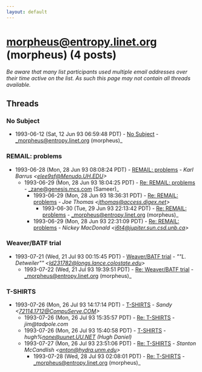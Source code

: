 ```yaml
---
layout: default
---
```


# morpheus@entropy.linet.org (morpheus) (4 posts)

_Be aware that many list participants used multiple email addresses over their time active on the list. As such this page may not contain all threads available._

## Threads

### No Subject
+ 1993-06-12 (Sat, 12 Jun 93 06:59:48 PDT) - [No Subject](/archive/1993/06/6288b8076dc5859a2b7b66f1717a5677d7f7aa98920ee8e0c98dbf37dfd8c6ba) - _morpheus@entropy.linet.org (morpheus)_

### REMAIL: problems
+ 1993-06-28 (Mon, 28 Jun 93 08:08:24 PDT) - [REMAIL: problems](/archive/1993/06/1f228a6f61e4310a901cbf31717b2658043fb0629fbcb0d76f03f455a345a805) - _Karl Barrus \<elee9sf@Menudo.UH.EDU\>_
  + 1993-06-29 (Mon, 28 Jun 93 18:04:25 PDT) - [Re: REMAIL: problems](/archive/1993/06/ecb7bd7186ce270b07f6b339b4a5dfc5699a872ca87bce00b1fe5b072b732835) - _zane@genesis.mcs.com (Sameer)_
    + 1993-06-29 (Mon, 28 Jun 93 18:36:31 PDT) - [Re: REMAIL: problems](/archive/1993/06/d5d24bbe15afc53352cee015927690a9fcbf074800c0734cde2e9e4225d316cf) - _Joe Thomas \<jthomas@access.digex.net\>_
      + 1993-06-30 (Tue, 29 Jun 93 22:13:42 PDT) - [Re: REMAIL: problems](/archive/1993/06/2f49f2af4b2ebd44a9d95f6680597f4d302bcb1c1f400cd223de9c7ab19bdc21) - _morpheus@entropy.linet.org (morpheus)_
    + 1993-06-29 (Mon, 28 Jun 93 22:31:09 PDT) - [Re: REMAIL: problems](/archive/1993/06/eb85201dd4fd1e26bea3d23a630383eafe5262c592572dba5227a443b6367c9a) - _Nickey MacDonald \<i6t4@jupiter.sun.csd.unb.ca\>_

### Weaver/BATF trial
+ 1993-07-21 (Wed, 21 Jul 93 00:15:45 PDT) - [Weaver/BATF trial](/archive/1993/07/ff8c6a18bd4f882ef5c9ccf45a0d3d38e1e60fced7edc6c219e5badbd6a24552) - _""L. Detweiler"" \<ld231782@longs.lance.colostate.edu\>_
  + 1993-07-22 (Wed, 21 Jul 93 19:39:51 PDT) - [Re: Weaver/BATF trial](/archive/1993/07/52cec609b7cc3d00f0595b040669260adf302c9f6c0fa7facee2885733acd88e) - _morpheus@entropy.linet.org (morpheus)_

### T-SHIRTS
+ 1993-07-26 (Mon, 26 Jul 93 14:17:14 PDT) - [T-SHIRTS](/archive/1993/07/d7ddf45ccf8238240c74f45eeb790728a994957902948c171d033ccb3671ffb5) - _Sandy \<72114.1712@CompuServe.COM\>_
  + 1993-07-26 (Mon, 26 Jul 93 15:35:57 PDT) - [Re: T-SHIRTS](/archive/1993/07/8fcfc4de4cc3353fb7e8ed03988d871ef299d570e1c0ce271cda1e90ec30752c) - _jim@tadpole.com_
  + 1993-07-26 (Mon, 26 Jul 93 15:40:58 PDT) - [T-SHIRTS](/archive/1993/07/37b4527c05fd413318fd683719f81efdbbfd463b5c3143089442d1b0b0360073) - _hugh%none@uunet.UU.NET (Hugh Daniel)_
  + 1993-07-27 (Mon, 26 Jul 93 23:51:06 PDT) - [Re: T-SHIRTS](/archive/1993/07/84ce59273cc98fe6582e425a12151f847cf84270de19bc68dd18caa726aca198) - _Stanton McCandlish \<anton@hydra.unm.edu\>_
    + 1993-07-28 (Wed, 28 Jul 93 02:08:01 PDT) - [Re: T-SHIRTS](/archive/1993/07/170202270f128d626b5ebe955b9c690e88c06d6caeb48c4bedaac3cec62ccf0d) - _morpheus@entropy.linet.org (morpheus)_

